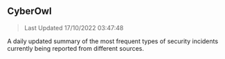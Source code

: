 ## CyberOwl 
> Last Updated 17/10/2022 03:47:48 


A daily updated summary of the most frequent types of security incidents currently being reported from different sources.

